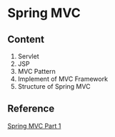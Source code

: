 # Spring MVC
## Content
1. Servlet
2. JSP
3. MVC Pattern
4. Implement of MVC Framework
5. Structure of Spring MVC 

## Reference
[Spring MVC Part 1](https://www.inflearn.com/course/%EC%8A%A4%ED%94%84%EB%A7%81-mvc-1)